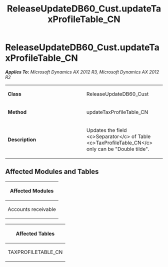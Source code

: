 ﻿---
title: ReleaseUpdateDB60_Cust.updateTaxProfileTable_CN
TOCTitle: ReleaseUpdateDB60_Cust.updateTaxProfileTable_CN
ms:assetid: 1385d13b-f058-0fd6-ff9d-9052d1f60d34
ms:mtpsurl: https://msdn.microsoft.com/en-us/library/JJ718490(v=AX.60)
ms:contentKeyID: 49706775
ms.date: 05/18/2015
mtps_version: v=AX.60
---

# ReleaseUpdateDB60\_Cust.updateTaxProfileTable\_CN 


_**Applies To:** Microsoft Dynamics AX 2012 R3, Microsoft Dynamics AX 2012 R2_

<table>
<colgroup>
<col style="width: 50%" />
<col style="width: 50%" />
</colgroup>
<tbody>
<tr class="odd">
<td><p><strong>Class</strong></p></td>
<td><p>ReleaseUpdateDB60_Cust</p></td>
</tr>
<tr class="even">
<td><p><strong>Method</strong></p></td>
<td><p>updateTaxProfileTable_CN</p></td>
</tr>
<tr class="odd">
<td><p><strong>Description</strong></p></td>
<td><p>Updates the field &lt;c&gt;Separator&lt;/c&gt; of Table &lt;c&gt;TaxProfileTable_CN&lt;/c&gt; only can be &quot;Double tilde&quot;.</p></td>
</tr>
</tbody>
</table>


## Affected Modules and Tables

<table>
<colgroup>
<col style="width: 100%" />
</colgroup>
<thead>
<tr class="header">
<th><p>Affected Modules</p></th>
</tr>
</thead>
<tbody>
<tr class="odd">
<td><p>Accounts receivable</p></td>
</tr>
</tbody>
</table>


<table>
<colgroup>
<col style="width: 100%" />
</colgroup>
<thead>
<tr class="header">
<th><p>Affected Tables</p></th>
</tr>
</thead>
<tbody>
<tr class="odd">
<td><p>TAXPROFILETABLE_CN</p></td>
</tr>
</tbody>
</table>

  


